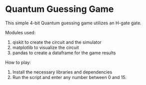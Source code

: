 # Quantum Guessing Game

This simple 4-bit Quantum guessing game utilizes an H-gate gate.

Modules used:

1. qiskit to create the circuit and the simulator
2. matplotlib to visualize the circuit
3. pandas to create a dataframe for the game results

How to play:

1. Install the necessary libraries and dependencies
2. Run the script and enter any number between 0 and 15.
